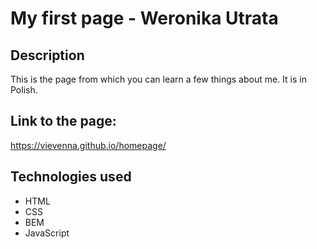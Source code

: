 # My first page - Weronika Utrata

## Description
This is the page from which you can learn a few things about me. It is in Polish.

## Link to the page:
https://vievenna.github.io/homepage/

## Technologies used
- HTML
- CSS
- BEM
- JavaScript
